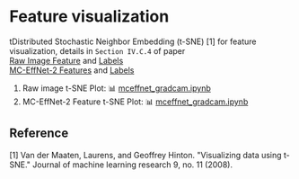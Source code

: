 # Feature visualization

tDistributed Stochastic Neighbor Embedding (t-SNE) [1] for feature visualization, details in `Section IV.C.4` of paper </br>
[Raw Image Feature]() and [Labels]()</br>
[MC-EffNet-2 Features]() and [Labels]()

1. Raw image t-SNE Plot: :bar_chart: [mceffnet_gradcam.ipynb](https://github.com/manjaryp/GANvsGraphicsvsReal/blob/main/Understanding%20explanations/mceffnet_gradcam.ipynb)  </br>
2. MC-EffNet-2 Feature t-SNE Plot: :bar_chart: [mceffnet_gradcam.ipynb](https://github.com/manjaryp/GANvsGraphicsvsReal/blob/main/Understanding%20explanations/mceffnet_gradcam.ipynb)  </br>

## Reference
[1] Van der Maaten, Laurens, and Geoffrey Hinton. "Visualizing data using t-SNE." Journal of machine learning research 9, no. 11 (2008).
